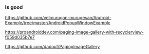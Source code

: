 ### is good
https://github.com/velmurugan-murugesan/Android-Example/tree/master/AndroidPopupWindowExample


https://proandroiddev.com/paging-image-gallery-with-recyclerview-f059d035b7e7

https://github.com/dadouf/PagingImageGallery
